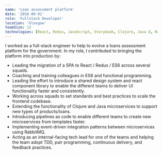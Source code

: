 ```yaml
---
name: 'Loan assessment platform'
date: '2016-09-01'
role: 'Fullstack Developer'
location: 'Glasgow'
teamSize: 12
technologies: [React, Redux, JavaScript, Storybook, Clojure, Java 8, RabbitMQ, Dropwizard, GoCD]
---
```


I worked as a full-stack engineer to help to evolve a loans assessment platform for the government. In my role, I contributed to bringing the platform into production by:

-   Leading the migration of a SPA to React / Redux / ES6 across several squads.
-   Coaching and training colleagues in ES6 and functional programming.
-   Leading the effort to introduce a shared design system and react component library to enable the different teams to deliver UI functionality faster and consistently.
-   Working across squads to set standards and best practices to scale the frontend codebase.
-   Extending the functionality of Clojure and Java microservices to support new types of products/loans.
-   Introducing pipelines as code to enable different teams to create new microservices from templates faster.
-   Implementing event-driven integration patterns between microservices using RabbitMQ.
-   Acting as an internal-facing tech lead for one of the teams and helping the team adopt TDD, pair programming, continuous delivery, and feedback practices.
